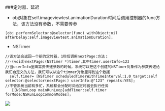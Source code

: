 
###定时器、延迟
- obj对象在self.imageviewtest.animationDuration时间后调用控制器的func方法，该方法没有参数，不需要传参

```objc
[obj performSelector:@selector(func) withObject:nil afterDelay:self.imageviewtest.animationDuration];
```
- NSTimer

```objc
//该方法会返回一个新的定时器，1秒后调用nextPage:方法；
//-(void)nextPage:(NSTimer *)timer,其中timer.userInfo=123
//当userInfo里面需要传递参数的时候，系统可以把这个创建的NSTimer对象作为参数传递给我们自定义的方法，我们可以从这个timmer对象里得到这个数据
  self.timer= [NSTimer scheduledTimerWithTimeInterval:1.0 target:self selector:@selector(nextPage:) userInfo:@"123" repeats:YES];
//不管系统当前有多忙，系统都会分配时间给定时器去执行任务
   [[NSRunLoop mainRunLoop]addTimer:self.timer forMode:NSRunLoopCommonModes];
```
![](images/NSRunLoop模式.png)


